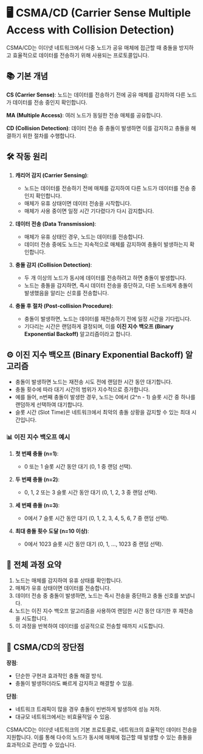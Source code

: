 # 🖥️ CSMA/CD (Carrier Sense Multiple Access with Collision Detection)

CSMA/CD는 이더넷 네트워크에서 다중 노드가 공유 매체에 접근할 때 충돌을 방지하고 효율적으로 데이터를 전송하기 위해 사용되는 프로토콜입니다.

## 📚 기본 개념

**CS (Carrier Sense)**: 노드는 데이터를 전송하기 전에 공유 매체를 감지하여 다른 노드가 데이터를 전송 중인지 확인합니다.

**MA (Multiple Access)**: 여러 노드가 동일한 전송 매체를 공유합니다.

**CD (Collision Detection)**: 데이터 전송 중 충돌이 발생하면 이를 감지하고 충돌을 해결하기 위한 절차를 수행합니다.

## 🛠️ 작동 원리

1. **캐리어 감지 (Carrier Sensing)**:
   - 노드는 데이터를 전송하기 전에 매체를 감지하여 다른 노드가 데이터를 전송 중인지 확인합니다.
   - 매체가 유휴 상태이면 데이터 전송을 시작합니다.
   - 매체가 사용 중이면 일정 시간 기다렸다가 다시 감지합니다.

2. **데이터 전송 (Data Transmission)**:
   - 매체가 유휴 상태인 경우, 노드는 데이터를 전송합니다.
   - 데이터 전송 중에도 노드는 지속적으로 매체를 감지하여 충돌이 발생하는지 확인합니다.

3. **충돌 감지 (Collision Detection)**:
   - 두 개 이상의 노드가 동시에 데이터를 전송하려고 하면 충돌이 발생합니다.
   - 노드는 충돌을 감지하면, 즉시 데이터 전송을 중단하고, 다른 노드에게 충돌이 발생했음을 알리는 신호를 전송합니다.

4. **충돌 후 절차 (Post-collision Procedure)**:
   - 충돌이 발생하면, 노드는 데이터를 재전송하기 전에 일정 시간을 기다립니다.
   - 기다리는 시간은 랜덤하게 결정되며, 이를 **이진 지수 백오프 (Binary Exponential Backoff)** 알고리즘이라고 합니다.

## ⚙️ 이진 지수 백오프 (Binary Exponential Backoff) 알고리즘

- 충돌이 발생하면 노드는 재전송 시도 전에 랜덤한 시간 동안 대기합니다.
- 충돌 횟수에 따라 대기 시간의 범위가 지수적으로 증가합니다.
- 예를 들어, n번째 충돌이 발생한 경우, 노드는 0에서 \(2^n - 1\) 슬롯 시간 중 하나를 랜덤하게 선택하여 대기합니다.
- 슬롯 시간 (Slot Time)은 네트워크에서 최악의 충돌 상황을 감지할 수 있는 최대 시간입니다.

### 📊 이진 지수 백오프 예시

1. **첫 번째 충돌 (n=1)**:
   - 0 또는 1 슬롯 시간 동안 대기 (0, 1 중 랜덤 선택).

2. **두 번째 충돌 (n=2)**:
   - 0, 1, 2 또는 3 슬롯 시간 동안 대기 (0, 1, 2, 3 중 랜덤 선택).

3. **세 번째 충돌 (n=3)**:
   - 0에서 7 슬롯 시간 동안 대기 (0, 1, 2, 3, 4, 5, 6, 7 중 랜덤 선택).

4. **최대 충돌 횟수 도달 (n=10 이상)**:
   - 0에서 1023 슬롯 시간 동안 대기 (0, 1, ..., 1023 중 랜덤 선택).

## 🔄 전체 과정 요약

1. 노드는 매체를 감지하여 유휴 상태를 확인합니다.
2. 매체가 유휴 상태이면 데이터를 전송합니다.
3. 데이터 전송 중 충돌이 발생하면, 노드는 즉시 전송을 중단하고 충돌 신호를 보냅니다.
4. 노드는 이진 지수 백오프 알고리즘을 사용하여 랜덤한 시간 동안 대기한 후 재전송을 시도합니다.
5. 이 과정을 반복하여 데이터를 성공적으로 전송할 때까지 시도합니다.

## 🌟 CSMA/CD의 장단점

**장점**:
- 단순한 구현과 효과적인 충돌 해결 방식.
- 충돌이 발생하더라도 빠르게 감지하고 해결할 수 있음.

**단점**:
- 네트워크 트래픽이 많을 경우 충돌이 빈번하게 발생하여 성능 저하.
- 대규모 네트워크에서는 비효율적일 수 있음.

CSMA/CD는 이더넷 네트워크의 기본 프로토콜로, 네트워크의 효율적인 데이터 전송을 지원합니다. 이를 통해 다수의 노드가 동시에 매체에 접근할 때 발생할 수 있는 충돌을 효과적으로 관리할 수 있습니다.
